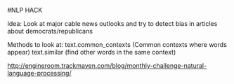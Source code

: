 #NLP HACK

Idea: Look at major cable news outlooks and try to detect bias in articles about democrats/republicans

Methods to look at: 
text.common_contexts (Common contexts where words appear)
text.similar (find other words in the same context)


http://engineroom.trackmaven.com/blog/monthly-challenge-natural-language-processing/

